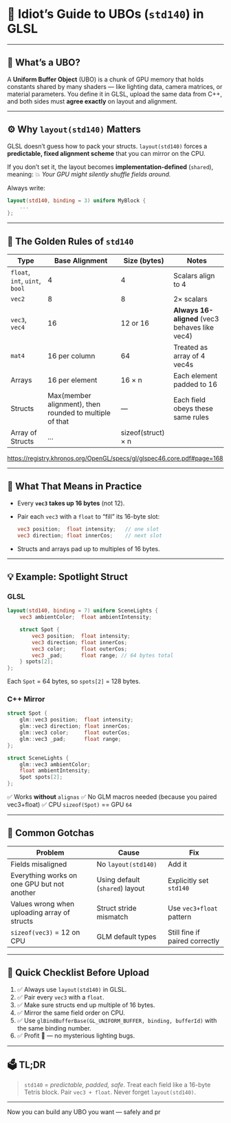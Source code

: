 # 🧱 Idiot’s Guide to UBOs (`std140`) in GLSL

---

## 🧠 What’s a UBO?

A **Uniform Buffer Object** (UBO) is a chunk of GPU memory that holds constants shared by many shaders — like lighting data, camera matrices, or material parameters.
You define it in GLSL, upload the same data from C++, and both sides must **agree exactly** on layout and alignment.

---

## ⚙️ Why `layout(std140)` Matters

GLSL doesn’t guess how to pack your structs.
`layout(std140)` forces a **predictable, fixed alignment scheme** that you can mirror on the CPU.

If you don’t set it, the layout becomes **implementation-defined** (`shared`), meaning:
💥 *Your GPU might silently shuffle fields around.*

Always write:

```glsl
layout(std140, binding = 3) uniform MyBlock {
    ...
};
```

---

## 🧹 The Golden Rules of `std140`

| Type                           | Base Alignment                                          | Size (bytes) | Notes                                          |
| ------------------------------ | ------------------------------------------------------- | ------------ | ---------------------------------------------- |
| `float`, `int`, `uint`, `bool` | 4                                                       | 4            | Scalars align to 4                             |
| `vec2`                         | 8                                                       | 8            | 2× scalars                                     |
| `vec3`, `vec4`                 | 16                                                      | 12 or 16     | **Always 16-aligned** (vec3 behaves like vec4) |
| `mat4`                         | 16 per column                                           | 64           | Treated as array of 4 vec4s                    |
| Arrays                         | 16 per element                                          | 16 × n       | Each element padded to 16                      |
| Structs                        | Max(member alignment), then rounded to multiple of that | —            | Each field obeys these same rules              |
| Array of Structs               | ...                                                     | sizeof(struct) × n |                                          |

<https://registry.khronos.org/OpenGL/specs/gl/glspec46.core.pdf#page=168>

---

## 🧮 What That Means in Practice

* Every **`vec3` takes up 16 bytes** (not 12).
* Pair each `vec3` with a `float` to “fill” its 16-byte slot:

  ```glsl
  vec3 position;  float intensity;   // one slot
  vec3 direction; float innerCos;    // next slot
  ```

* Structs and arrays pad up to multiples of 16 bytes.

---

## 💡 Example: Spotlight Struct

### GLSL

```glsl
layout(std140, binding = 7) uniform SceneLights {
    vec3 ambientColor;  float ambientIntensity;

    struct Spot {
        vec3 position;  float intensity;
        vec3 direction; float innerCos;
        vec3 color;     float outerCos;
        vec3 _pad;      float range; // 64 bytes total
    } spots[2];
};
```

Each `Spot` = 64 bytes, so `spots[2]` = 128 bytes.

### C++ Mirror

```cpp
struct Spot {
    glm::vec3 position;  float intensity;
    glm::vec3 direction; float innerCos;
    glm::vec3 color;     float outerCos;
    glm::vec3 _pad;      float range;
};

struct SceneLights {
    glm::vec3 ambientColor;
    float ambientIntensity;
    Spot spots[2];
};
```

✅ Works **without** `alignas`
✅ No GLM macros needed (because you paired vec3+float)
✅ CPU `sizeof(Spot)` == GPU `64`

---

## 🚫 Common Gotchas

| Problem                                      | Cause                           | Fix                                                                         |
| -------------------------------------------- | ------------------------------- | --------------------------------------------------------------------------- |
| Fields misaligned                            | No `layout(std140)`             | Add it                                                                      |
| Everything works on one GPU but not another  | Using default (`shared`) layout | Explicitly set `std140`                                                     |
| Values wrong when uploading array of structs | Struct stride mismatch          | Use `vec3+float` pattern                                                    |
| `sizeof(vec3)` = 12 on CPU                   | GLM default types               | Still fine if paired correctly |

---

## 🧮 Quick Checklist Before Upload

1. ✅ Always use `layout(std140)` in GLSL.
2. ✅ Pair every `vec3` with a `float`.
3. ✅ Make sure structs end up multiple of 16 bytes.
4. ✅ Mirror the same field order on CPU.
5. ✅ Use `glBindBufferBase(GL_UNIFORM_BUFFER, binding, bufferId)` with the same binding number.
6. ✅ Profit 💸 — no mysterious lighting bugs.

---

## 🗳 TL;DR

> `std140` = *predictable, padded, safe*.
> Treat each field like a 16-byte Tetris block.
> Pair `vec3 + float`.
> Never forget `layout(std140)`.

---

Now you can build any UBO you want — safely and pr
